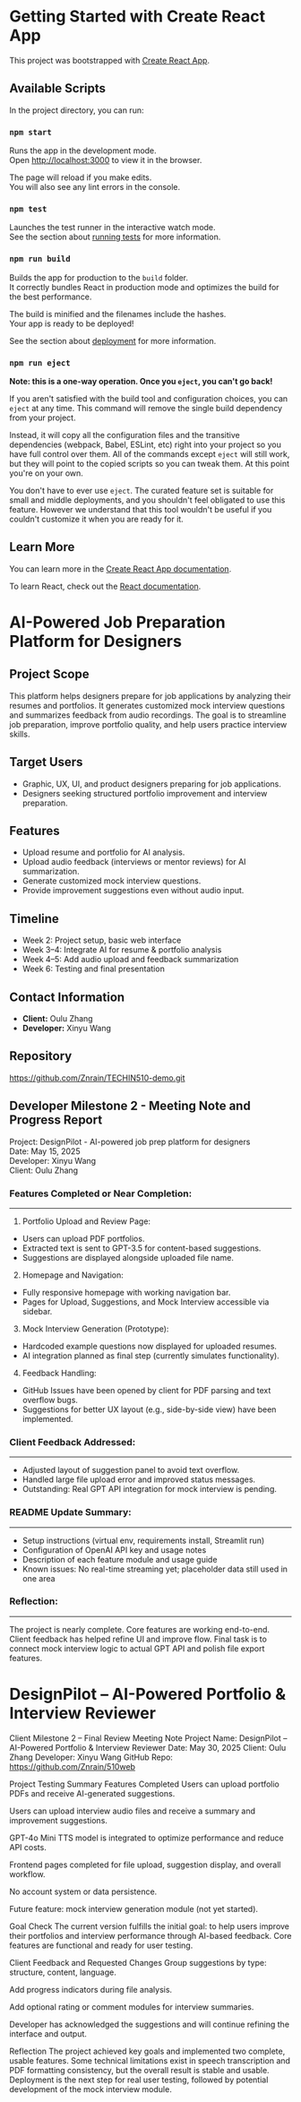 # Getting Started with Create React App

This project was bootstrapped with [Create React App](https://github.com/facebook/create-react-app).

## Available Scripts

In the project directory, you can run:

### `npm start`

Runs the app in the development mode.\
Open [http://localhost:3000](http://localhost:3000) to view it in the browser.

The page will reload if you make edits.\
You will also see any lint errors in the console.

### `npm test`

Launches the test runner in the interactive watch mode.\
See the section about [running tests](https://facebook.github.io/create-react-app/docs/running-tests) for more information.

### `npm run build`

Builds the app for production to the `build` folder.\
It correctly bundles React in production mode and optimizes the build for the best performance.

The build is minified and the filenames include the hashes.\
Your app is ready to be deployed!

See the section about [deployment](https://facebook.github.io/create-react-app/docs/deployment) for more information.

### `npm run eject`

**Note: this is a one-way operation. Once you `eject`, you can't go back!**

If you aren't satisfied with the build tool and configuration choices, you can `eject` at any time. This command will remove the single build dependency from your project.

Instead, it will copy all the configuration files and the transitive dependencies (webpack, Babel, ESLint, etc) right into your project so you have full control over them. All of the commands except `eject` will still work, but they will point to the copied scripts so you can tweak them. At this point you're on your own.

You don't have to ever use `eject`. The curated feature set is suitable for small and middle deployments, and you shouldn't feel obligated to use this feature. However we understand that this tool wouldn't be useful if you couldn't customize it when you are ready for it.

## Learn More

You can learn more in the [Create React App documentation](https://facebook.github.io/create-react-app/docs/getting-started).

To learn React, check out the [React documentation](https://reactjs.org/).

# AI-Powered Job Preparation Platform for Designers

## Project Scope
This platform helps designers prepare for job applications by analyzing their resumes and portfolios. It generates customized mock interview questions and summarizes feedback from audio recordings. The goal is to streamline job preparation, improve portfolio quality, and help users practice interview skills.

## Target Users
- Graphic, UX, UI, and product designers preparing for job applications.
- Designers seeking structured portfolio improvement and interview preparation.

## Features
- Upload resume and portfolio for AI analysis.
- Upload audio feedback (interviews or mentor reviews) for AI summarization.
- Generate customized mock interview questions.
- Provide improvement suggestions even without audio input.

## Timeline
- Week 2: Project setup, basic web interface
- Week 3–4: Integrate AI for resume & portfolio analysis
- Week 4–5: Add audio upload and feedback summarization
- Week 6: Testing and final presentation

## Contact Information
- **Client:** Oulu Zhang
- **Developer:** Xinyu Wang

## Repository
https://github.com/Znrain/TECHIN510-demo.git

## Developer Milestone 2 - Meeting Note and Progress Report

Project: DesignPilot - AI-powered job prep platform for designers  
Date: May 15, 2025  
Developer: Xinyu Wang  
Client: Oulu Zhang

### Features Completed or Near Completion:
--------------------------------------
1. Portfolio Upload and Review Page:
 - Users can upload PDF portfolios.
 - Extracted text is sent to GPT-3.5 for content-based suggestions.
 - Suggestions are displayed alongside uploaded file name.
2. Homepage and Navigation:
 - Fully responsive homepage with working navigation bar.
 - Pages for Upload, Suggestions, and Mock Interview accessible via sidebar.
3. Mock Interview Generation (Prototype):
 - Hardcoded example questions now displayed for uploaded resumes.
 - AI integration planned as final step (currently simulates functionality).
4. Feedback Handling:
 - GitHub Issues have been opened by client for PDF parsing and text overflow bugs.
 - Suggestions for better UX layout (e.g., side-by-side view) have been implemented.

### Client Feedback Addressed:
---------------------------
- Adjusted layout of suggestion panel to avoid text overflow.
- Handled large file upload error and improved status messages.
- Outstanding: Real GPT API integration for mock interview is pending.

### README Update Summary:
----------------------
- Setup instructions (virtual env, requirements install, Streamlit run)
- Configuration of OpenAI API key and usage notes
- Description of each feature module and usage guide
- Known issues: No real-time streaming yet; placeholder data still used in one area

### Reflection:
-----------
The project is nearly complete. Core features are working end-to-end.
Client feedback has helped refine UI and improve flow. Final task is to connect
mock interview logic to actual GPT API and polish file export features.

# DesignPilot – AI-Powered Portfolio & Interview Reviewer

Client Milestone 2 – Final Review Meeting Note
Project Name: DesignPilot – AI-Powered Portfolio & Interview Reviewer
Date: May 30, 2025
Client: Oulu Zhang
Developer: Xinyu Wang
GitHub Repo: https://github.com/Znrain/510web

Project Testing Summary
Features Completed
Users can upload portfolio PDFs and receive AI-generated suggestions.

Users can upload interview audio files and receive a summary and improvement suggestions.

GPT-4o Mini TTS model is integrated to optimize performance and reduce API costs.

Frontend pages completed for file upload, suggestion display, and overall workflow.


No account system or data persistence.

Future feature: mock interview generation module (not yet started).

Goal Check
The current version fulfills the initial goal: to help users improve their portfolios and interview performance through AI-based feedback. Core features are functional and ready for user testing.

Client Feedback and Requested Changes
Group suggestions by type: structure, content, language.

Add progress indicators during file analysis.

Add optional rating or comment modules for interview summaries.

Developer has acknowledged the suggestions and will continue refining the interface and output.

Reflection
The project achieved key goals and implemented two complete, usable features. Some technical limitations exist in speech transcription and PDF formatting consistency, but the overall result is stable and usable. Deployment is the next step for real user testing, followed by potential development of the mock interview module.
